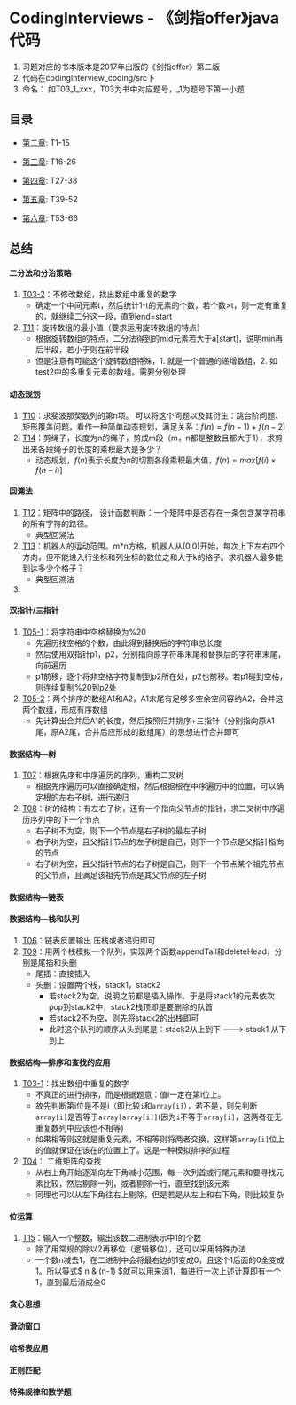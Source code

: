 # CodingInterviews - 《剑指offer》java代码
1. 习题对应的书本版本是2017年出版的《剑指offer》第二版
2. 代码在codingInterview_coding/src下
3. 命名： 如T03_1_xxx，T03为书中对应题号，_1为题号下第一小题

## 目录

* [第二章](/codingInterview_coding/src/chapter2):  T1-15

* [第三章](/codingInterview_coding/src/chapter3):  T16-26
* [第四章](/codingInterview_coding/src/chapter4):  T27-38
* [第五章](/codingInterview_coding/src/chapter5):  T39-52
* [第六章](/codingInterview_coding/src/chapter6):  T53-66



## 总结

#### 二分法和分治策略

1. [T03-2](/codingInterview_coding/src/chapter2)：不修改数组，找出数组中重复的数字
   * 确定一个中间元素t，然后统计1-t的元素的个数，若个数>t，则一定有重复的，就继续二分这一段，直到end=start
2. [T11](/codingInterview_coding/src/chapter2)：旋转数组的最小值（要求运用旋转数组的特点）
   * 根据旋转数组的特点，二分法得到的mid元素若大于a[start]，说明min再后半段，若小于则在前半段
   * 但是注意有可能这个旋转数组特殊，1. 就是一个普通的递增数组，2. 如test2中的多重复元素的数组。需要分别处理

#### 动态规划

1. [T10](/codingInterview_coding/src/chapter2)：求斐波那契数列的第n项。	可以将这个问题以及其衍生：跳台阶问题、矩形覆盖问题，看作一种简单动态规划，满足关系：$f(n) = f(n-1) + f(n-2)$
2. [T14](/codingInterview_coding/src/chapter2)：剪绳子，长度为n的绳子，剪成m段（m，n都是整数且都大于1），求剪出来各段绳子的长度的乘积最大是多少？
   * 动态规划，$f(n)$表示长度为$n$的切割各段乘积最大值，$f(n)=max[f(i)\times f(n-i)]$

#### 回溯法

1. [T12](/codingInterview_coding/src/chapter2)：矩阵中的路径， 设计函数判断：一个矩阵中是否存在一条包含某字符串的所有字符的路径。
   * 典型回溯法
2. [T13](/codingInterview_coding/src/chapter2)：机器人的运动范围。m*n方格，机器人从(0,0)开始，每次上下左右四个方向，但不能进入行坐标和列坐标的数位之和大于k的格子。求机器人最多能到达多少个格子？
   * 典型回溯法
3. 

#### 双指针/三指针

1. [T05-1](/codingInterview_coding/src/chapter2)：将字符串中空格替换为%20
   * 先遍历找空格的个数，由此得到替换后的字符串总长度
   * 然后使用双指针p1，p2，分别指向原字符串末尾和替换后的字符串末尾，向前遍历
   * p1前移，逐个将非空格字符复制到p2所在处，p2也前移。若p1碰到空格，则连续复制%20到p2处
2. [T05-2](/codingInterview_coding/src/chapter2)：两个排序的数组A1和A2，A1末尾有足够多空余空间容纳A2，合并这两个数组，形成有序数组
   * 先计算出合并后A1的长度，然后按照归并排序+三指针（分别指向原A1尾，原A2尾，合并后应形成的数组尾）的思想进行合并即可

#### 数据结构—树

1. [T07](/codingInterview_coding/src/chapter2)：根据先序和中序遍历的序列，重构二叉树
   * 根据先序遍历可以直接确定根，然后根据根在中序遍历中的位置，可以确定根的左右子树，进行递归
2. [T08](/codingInterview_coding/src/chapter2)：树的结构：有左右子树，还有一个指向父节点的指针，求二叉树中序遍历序列中的下一个节点
   * 右子树不为空，则下一个节点是右子树的最左子树
   * 右子树为空，且父指针节点的左子树是自己，则下一个节点是父指针指向的节点
   * 右子树为空，且父指针节点的右子树是自己，则下一个节点某个祖先节点的父节点，且满足该祖先节点是其父节点的左子树

#### 数据结构—链表



#### 数据结构—栈和队列

1. [T06](/codingInterview_coding/src/chapter2)：链表反置输出		压栈或者递归即可
2. [T09](/codingInterview_coding/src/chapter2)：用两个栈模拟一个队列，实现两个函数appendTail和deleteHead，分别是尾插和头删
   * 尾插：直接插入
   * 头删：设置两个栈，stack1，stack2
     * 若stack2为空，说明之前都是插入操作。于是将stack1的元素依次pop到stack2中，stack2栈顶即是要删除的队首
     * 若stack2不为空，则先将stack2的出栈即可
     * 此时这个队列的顺序从头到尾是：stack2从上到下 ---> stack1 从下到上

#### 数据结构—排序和查找的应用

1. [T03-1](/codingInterview_coding/src/chapter2)：找出数组中重复的数字
   * 不真正的进行排序，而是根据题意：值i一定在第i位上。
   * 故先判断第i位是不是i（即比较`i`和`array[i]`），若不是，则先判断`array[i]`是否等于`array[array[i]]`(因为`i`不等于`array[i]`，这两者在无重复数列中应该也不相等)
   * 如果相等则这就是重复元素，不相等则将两者交换，这样第`array[i]`位上的值就保证在该在的位置上了。这是一种模拟排序的过程
2. [T04](/codingInterview_coding/src/chapter2)： 二维矩阵的查找
   * 从右上角开始逐渐向左下角减小范围，每一次列首或行尾元素和要寻找元素比较，然后剔除一列，或者剔除一行，直至找到该元素
   * 同理也可以从左下角往右上剔除，但是若是从左上和右下角，则比较复杂

#### 位运算

1. [T15](/codingInterview_coding/src/chapter2)：输入一个整数，输出该数二进制表示中1的个数
   * 除了用常规的除以2再移位（逻辑移位），还可以采用特殊办法
   * 一个数n减去1，在二进制中会将最右边的1变成0，且这个1后面的0全变成1。所以等式$ n \& (n-1) $就可以用来消1，每进行一次上述计算即有一个1，直到最后消成全0

#### 贪心思想



#### 滑动窗口



#### 哈希表应用



#### 正则匹配



#### 特殊规律和数学题







